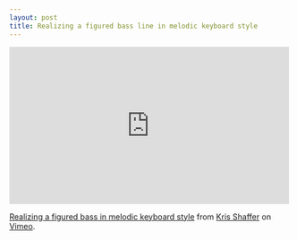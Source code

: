 ```yaml
---
layout: post
title: Realizing a figured bass line in melodic keyboard style
---
```


<iframe src="https://player.vimeo.com/video/60863823" width="500" height="281" frameborder="0" webkitAllowFullScreen mozallowfullscreen allowFullScreen></iframe> <p><a href="https://vimeo.com/60863823">Realizing a figured bass in melodic keyboard style</a> from <a href="https://vimeo.com/user11692346">Kris Shaffer</a> on <a href="https://vimeo.com">Vimeo</a>.</p>